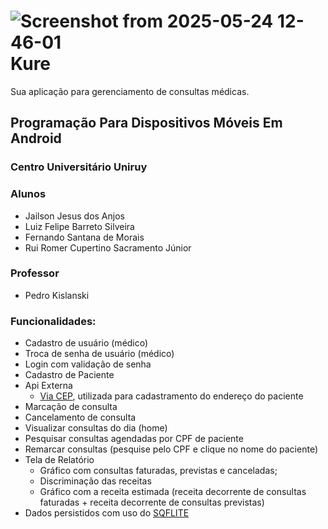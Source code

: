 
#  ![Screenshot from 2025-05-24 12-46-01](https://github.com/user-attachments/assets/a612d6c4-e1d6-4cef-96c0-d645ad2b1adf) Kure

Sua aplicação para gerenciamento de consultas médicas.

## Programação Para Dispositivos Móveis Em Android

### Centro Universitário Uniruy

### Alunos

- Jailson Jesus dos Anjos
- Luiz Felipe Barreto Silveira
- Fernando Santana de Morais
- Rui Romer Cupertino Sacramento Júnior

### Professor

- Pedro Kislanski

### Funcionalidades:

- Cadastro de usuário (médico)
- Troca de senha de usuário (médico)
- Login com validação de senha
- Cadastro de Paciente
- Api Externa
  - [Via CEP](https://viacep.com.br/), utilizada para cadastramento do endereço do paciente
- Marcação de consulta
- Cancelamento de consulta
- Visualizar consultas do dia (home)
- Pesquisar consultas agendadas por CPF de paciente
- Remarcar consultas (pesquise pelo CPF e clique no nome do paciente)
- Tela de Relatório
  - Gráfico com consultas faturadas, previstas e canceladas;
  - Discriminação das receitas 
  - Gráfico com a receita estimada (receita decorrente de consultas faturadas + receita decorrente de consultas previstas)
- Dados persistidos com uso do [SQFLITE](https://pub.dev/packages/sqflite)
